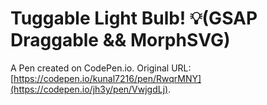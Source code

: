 # Tuggable Light Bulb! 💡(GSAP Draggable && MorphSVG)

A Pen created on CodePen.io. Original URL: [https://codepen.io/kunal7216/pen/RwqrMNY](https://codepen.io/jh3y/pen/VwjgdLj).
